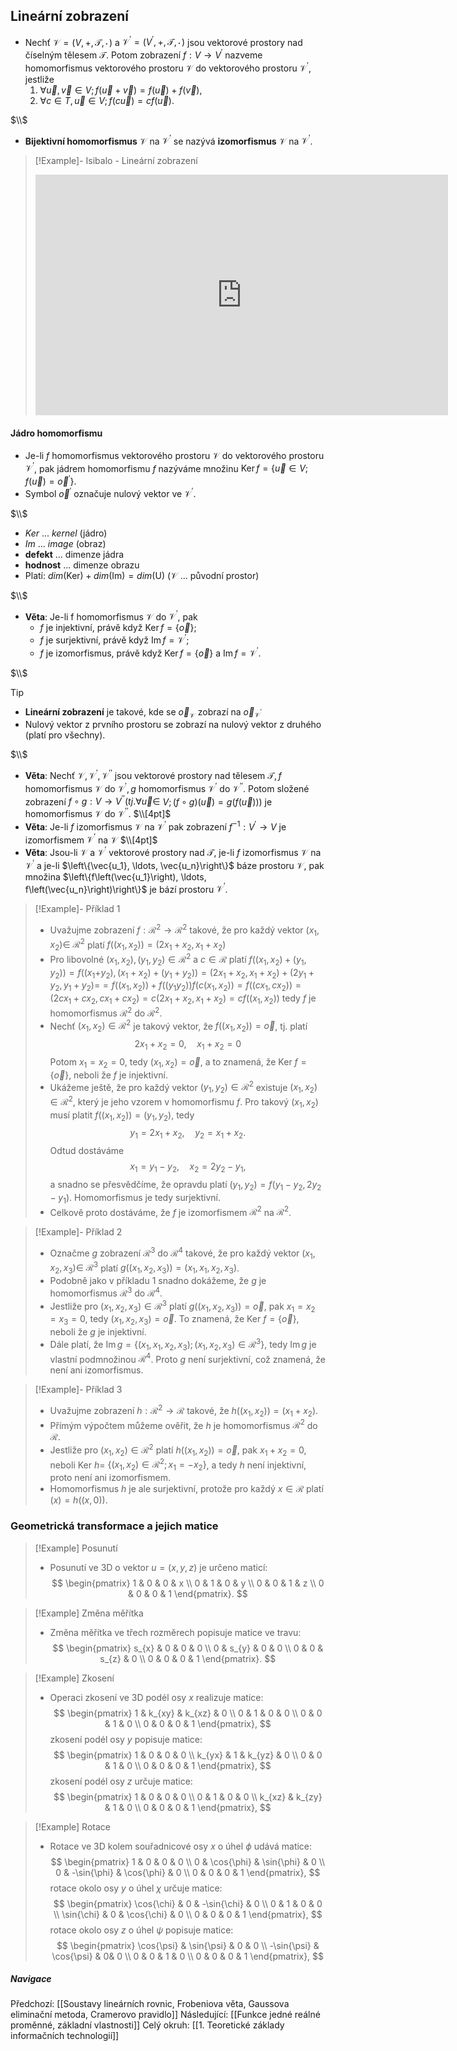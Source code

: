 ## Lineární zobrazení
- Nechť $\mathcal{V}=(V,+, \mathcal{T},\, \cdot\,)$ a $\mathcal{V}^{\prime}=\left(V^{\prime},+, \mathcal{T}, \, \cdot \,\right)$ jsou vektorové prostory nad číselným tělesem $\mathcal{T}$. Potom zobrazení $f: V \rightarrow V^{\prime}$ nazveme homomorfismus vektorového prostoru $\mathcal{V}$ do vektorového prostoru $\mathcal{V}^{\prime}$, jestliže
	1. $\forall \vec{u}, \vec{v} \in V ; f(\vec{u}+\vec{v})=f(\vec{u})+f(\vec{v})$,
	2. $\forall c \in T, \vec{u} \in V ; f(c \vec{u})=c f(\vec{u})$.

$\\$
- **Bijektivní homomorfismus** $\mathcal{V}$ na $\mathcal{V}^{\prime}$ se nazývá **izomorfismus** $\mathcal{V}$ na $\mathcal{V}^{\prime}$.

>[!Example]- Isibalo - Lineární zobrazení
><iframe width="660" height="385" src="https://www.youtube.com/embed/erNySD-QwQQ?si=Z3GcSUrmYsGIv2Uf" title="YouTube video player" frameborder="0" allow="accelerometer; autoplay; clipboard-write; encrypted-media; gyroscope; picture-in-picture; web-share" referrerpolicy="strict-origin-when-cross-origin" allowfullscreen></iframe>
#### Jádro homomorfismu
- Je-li $f$ homomorfismus vektorového prostoru $\mathcal{V}$ do vektorového prostoru $\mathcal{V}^{\prime}$, pak jádrem homomorfismu $f$ nazýváme množinu $\operatorname{Ker} f=\left\{\vec{u} \in V ; f(\vec{u})=\vec{o}^{\prime}\right\}$. 
- Symbol $\vec{o}^{\prime}$ označuje nulový vektor ve $\mathcal{V}^{\prime}$.

$\\$
- $Ker$ ... *kernel* (jádro)
- $Im$ ... *image* (obraz)
- **defekt** ... dimenze jádra
- **hodnost** ... dimenze obrazu
- Platí: $dim (\text{Ker}) + dim (\text{Im}) = dim (\text{U})$ ($\mathcal{V}$ ... původní prostor)

$\\$
- **Věta**: Je-li f homomorfismus $\mathcal{V}$ do $\mathcal{V}^{\prime}$, pak
	- $f$ je injektivní, právě když $\operatorname{Ker} f=\{\vec{o}\}$;
	- $f$ je surjektivní, právě když $\operatorname{Im} f=\mathcal{V}^{\prime}$;
	- $f$ je izomorfismus, právě když $\operatorname{Ker} f=\{\vec{o}\}$ a $\operatorname{Im} f=\mathcal{V}^{\prime}$.

$\\$
>[!tip]
>- **Lineární zobrazení** je takové, kde se $\vec{o}_{\mathcal{V}}$ zobrazí na $\vec{o}_{\mathcal{V^{\prime}}}$
>- Nulový vektor z prvního prostoru se zobrazí na nulový vektor z druhého (platí pro všechny).

$\\$
- **Věta**: Nechť $\mathcal{V}, \mathcal{V}^{\prime}, \mathcal{V}^{\prime \prime}$ jsou vektorové prostory nad tělesem $\mathcal{T}, f$ homomorfismus $\mathcal{V}$ do $\mathcal{V}^{\prime}, g$ homomorfismus $\mathcal{V}^{\prime}$ do $\mathcal{V}^{\prime \prime}$. Potom složené zobrazení $f \circ g: V \rightarrow V^{\prime \prime}(t j . \forall \vec{u} \in$ $V ;(f \circ g)(\vec{u})=g(f(\vec{u})))$ je homomorfismus $\mathcal{V}$ do $\mathcal{V}^{\prime \prime}$.
$\\[4pt]$
- **Věta**: Je-li $f$ izomorfismus $\mathcal{V}$ na $\mathcal{V}^{\prime}$ pak zobrazení $f^{-1}: V^{\prime} \rightarrow V$ je izomorfismem $\mathcal{V}^{\prime}$ na $\mathcal{V}$
$\\[4pt]$
- **Věta**: Jsou-li $\mathcal{V}$ a $\mathcal{V}^{\prime}$ vektorové prostory nad $\mathcal{T}$, je-li $f$ izomorfismus $\mathcal{V}$ na $\mathcal{V}^{\prime}$ a je-li $\left\{\vec{u_1}, \ldots, \vec{u_n}\right\}$ báze prostoru $\mathcal{V}$, pak množina $\left\{f\left(\vec{u_1}\right), \ldots, f\left(\vec{u_n}\right)\right\}$ je bází prostoru $\mathcal{V}^{\prime}$.


>[!Example]- Příklad 1
>- Uvažujme zobrazení $f: \mathcal{R}^2 \rightarrow \mathcal{R}^2$ takové, že pro každý vektor $\left(x_1, x_2\right) \in$ $\mathcal{R}^2$ platí $f\left(\left(x_1, x_2\right)\right)=\left(2 x_1+x_2, x_1+x_2\right)$
>- Pro libovolné $\left(x_1, x_2\right),\left(y_1, y_2\right) \in \mathcal{R}^2$ a $c \in \mathcal{R}$ platí $f\left(\left(x_1, x_2\right)+\left(y_1, y_2\right)\right)=f\left(\left(x_1+\right.\right.\left.\left.y_2\right),\left(x_1+x_2\right)+\left(y_1+y_2\right)\right)=\left(2 x_1+x_2, x_1+x_2\right)+\left(2 y_1+y_2, y_1+y_2\right)=$$=f\left(\left(x_1, x_2\right)\right)+f\left(\left(y_1 y_2\right)\right) f\left(c\left(x_1, x_2\right)\right)=f\left(\left(c x_1, c x_2\right)\right)=\left(2 c x_1+c x_2, c x_1+c x_2\right)=c\left(2 x_1+x_2, x_1+x_2\right)=c f\left(\left(x_1, x_2\right)\right)$ tedy $f$ je homomorfismus $\mathcal{R}^2$ do $\mathcal{R}^2$.
>- Nechť $\left(x_1, x_2\right) \in \mathcal{R}^2$ je takový vektor, že $f\left(\left(x_1, x_2\right)\right)=\vec{o}$, tj. platí $$2 x_1+x_2=0, \quad x_1+x_2=0$$ Potom $x_1=x_2=0$, tedy $\left(x_1, x_2\right)=\vec{o}$, a to znamená, že Ker $f=\{\vec{o}\}$, neboli že $f$ je injektivní.
>- Ukážeme ještě, že pro každý vektor $\left(y_1, y_2\right) \in \mathcal{R}^2$ existuje $\left(x_1, x_2\right) \in \mathcal{R}^2$, který je jeho vzorem v homomorfismu $f$. Pro takový $\left(x_1, x_2\right)$ musí platit $f\left(\left(x_1, x_2\right)\right)=\left(y_1, y_2\right)$, tedy $$y_1=2 x_1+x_2, \quad y_2=x_1+x_2.$$ Odtud dostáváme $$x_1=y_1-y_2, \quad x_2=2 y_2-y_1,$$ a snadno se přesvědčíme, že opravdu platí $\left(y_1, y_2\right)=f\left(y_1-y_2, 2 y_2-y_1\right)$. Homomorfismus je tedy surjektivní.
>- Celkově proto dostáváme, že $f$ je izomorfismem $\mathcal{R}^2$ na $\mathcal{R}^2$.

>[!Example]- Příklad 2
>- Označme $g$ zobrazení $\mathcal{R}^3$ do $\mathcal{R}^4$ takové, že pro každý vektor $\left(x_1, x_2, x_3\right) \in$ $\mathcal{R}^3$ platí $g\left(\left(x_1, x_2, x_3\right)\right)=\left(x_1, x_1, x_2, x_3\right)$.
>- Podobně jako v příkladu $1$ snadno dokážeme, že $g$ je homomorfismus $\mathcal{R}^3$ do $\mathcal{R}^4$.
>- Jestliže pro $\left(x_1, x_2, x_3\right) \in \mathcal{R}^3$ platí $g\left(\left(x_1, x_2, x_3\right)\right)=\vec{o}$, pak $x_1=x_2=x_3=0$, tedy $\left(x_1, x_2, x_3\right)=\vec{o}$. To znamená, že Ker $f=\{\vec{o}\}$, neboli že $g$ je injektivní.
>- Dále platí, že $\operatorname{Im} g=\left\{\left(x_1, x_1, x_2, x_3\right) ;\left(x_1, x_2, x_3\right) \in \mathcal{R}^3\right\}$, tedy $\operatorname{Im} g$ je vlastní podmnožinou $\mathcal{R}^4$. Proto $g$ není surjektivní, což znamená, že není ani izomorfismus.

>[!Example]- Příklad 3
>- Uvažujme zobrazení $h: \mathcal{R}^2 \rightarrow \mathcal{R}$ takové, že $h\left(\left(x_1, x_2\right)\right)=\left(x_1+x_2\right)$.
>- Přímým výpočtem můžeme ověřit, že $h$ je homomorfismus $\mathcal{R}^2$ do $\mathcal{R}$.
>- Jestliže pro $\left(x_1, x_2\right) \in \mathcal{R}^2$ platí $h\left(\left(x_1, x_2\right)\right)=\vec{o}$, pak $x_1+x_2=0$, neboli Ker $h=$ $\left\{\left(x_1, x_2\right) \in \mathcal{R}^2 ; x_1=-x_2\right\}$, a tedy $h$ není injektivní, proto není ani izomorfismem.
>- Homomorfismus $h$ je ale surjektivní, protože pro každý $x \in \mathcal{R}$ platí $(x)=h((x, 0))$.

### Geometrická transformace a jejich matice
>[!Example] Posunutí 
>- Posunutí ve 3D o vektor $u = (x,y,z)$ je určeno maticí: 
>  $$
>  \begin{pmatrix}
>  1 & 0 & 0 & x \\
>  0 & 1 & 0 & y \\
>  0 & 0 & 1 & z \\
>  0 & 0 & 0 & 1
>  \end{pmatrix}.
>  $$

>[!Example] Změna měřítka
>- Změna měřítka ve třech rozměrech popisuje matice ve travu:
>$$
>  \begin{pmatrix}
>  s_{x} & 0 & 0 & 0 \\
>  0 & s_{y} & 0 & 0 \\
>  0 & 0 & s_{z} & 0 \\
>  0 & 0 & 0 & 1
>  \end{pmatrix}.
>  $$

>[!Example] Zkosení
>- Operaci zkosení ve 3D podél osy $x$ realizuje matice:
>$$
>  \begin{pmatrix}
>  1 & k_{xy} & k_{xz} & 0 \\
>  0 & 1 & 0 & 0 \\
>  0 & 0 & 1 & 0 \\
>  0 & 0 & 0 & 1
>  \end{pmatrix},
>  $$
>  zkosení podél osy $y$ popisuje matice:
>$$
>  \begin{pmatrix}
>  1 & 0 & 0 & 0 \\
>  k_{yx} & 1 & k_{yz} & 0 \\
>  0 & 0 & 1 & 0 \\
>  0 & 0 & 0 & 1
>  \end{pmatrix},
>  $$ 
>  zkosení podél osy $z$ určuje matice:
> $$
>  \begin{pmatrix}
>  1 & 0 & 0 & 0 \\
>  0 & 1 & 0 & 0 \\
>  k_{xz} & k_{zy} & 1 & 0 \\
>  0 & 0 & 0 & 1
>  \end{pmatrix},
>  $$ 

>[!Example] Rotace
>- Rotace ve 3D kolem souřadnicové osy $x$ o úhel $\phi$ udává matice:
>$$
>  \begin{pmatrix}
>  1 & 0 & 0 & 0 \\
>  0 & \cos{\phi} & \sin{\phi} & 0 \\
>  0 & -\sin{\phi} & \cos{\phi} & 0 \\
>  0 & 0 & 0 & 1
>  \end{pmatrix},
>  $$ 
>  rotace okolo osy $y$ o úhel $\chi$ určuje matice:
>  $$
>  \begin{pmatrix}
>  \cos{\chi} & 0 & -\sin{\chi} & 0 \\
>  0 & 1 & 0 & 0 \\
>  \sin{\chi} & 0 & \cos{\chi} & 0 \\
>  0 & 0 & 0 & 1
>  \end{pmatrix},
>  $$ 
>  rotace okolo osy $z$ o úhel $\psi$ popisuje matice:
>  $$
>  \begin{pmatrix}
>  \cos{\psi} & \sin{\psi} & 0 & 0 \\
>  -\sin{\psi} & \cos{\psi} & 0& 0 \\
>  0 & 0 & 1 & 0 \\
>  0 & 0 & 0 & 1
>  \end{pmatrix},
>  $$ 

##### Navigace
Předchozí:  [[Soustavy lineárních rovnic, Frobeniova věta, Gaussova eliminační metoda, Cramerovo pravidlo]]
Následující: [[Funkce jedné reálné proměnné, základní vlastnosti]]
Celý okruh: [[1. Teoretické základy informačních technologií]]